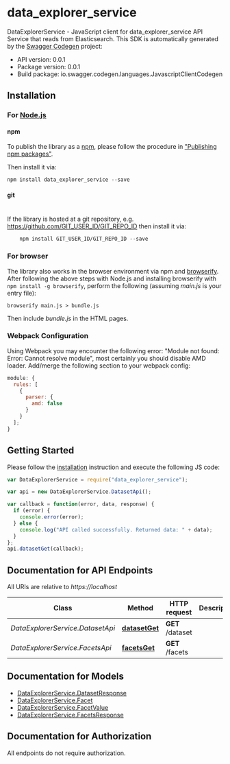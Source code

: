 # data_explorer_service

DataExplorerService - JavaScript client for data_explorer_service
API Service that reads from Elasticsearch.
This SDK is automatically generated by the [Swagger Codegen](https://github.com/swagger-api/swagger-codegen) project:

* API version: 0.0.1
* Package version: 0.0.1
* Build package: io.swagger.codegen.languages.JavascriptClientCodegen

## Installation

### For [Node.js](https://nodejs.org/)

#### npm

To publish the library as a [npm](https://www.npmjs.com/),
please follow the procedure in ["Publishing npm packages"](https://docs.npmjs.com/getting-started/publishing-npm-packages).

Then install it via:

```shell
npm install data_explorer_service --save
```

#### git

#

If the library is hosted at a git repository, e.g.
https://github.com/GIT_USER_ID/GIT_REPO_ID
then install it via:

```shell
    npm install GIT_USER_ID/GIT_REPO_ID --save
```

### For browser

The library also works in the browser environment via npm and [browserify](http://browserify.org/). After following
the above steps with Node.js and installing browserify with `npm install -g browserify`,
perform the following (assuming _main.js_ is your entry file):

```shell
browserify main.js > bundle.js
```

Then include _bundle.js_ in the HTML pages.

### Webpack Configuration

Using Webpack you may encounter the following error: "Module not found: Error:
Cannot resolve module", most certainly you should disable AMD loader. Add/merge
the following section to your webpack config:

```javascript
module: {
  rules: [
    {
      parser: {
        amd: false
      }
    }
  ];
}
```

## Getting Started

Please follow the [installation](#installation) instruction and execute the following JS code:

```javascript
var DataExplorerService = require("data_explorer_service");

var api = new DataExplorerService.DatasetApi();

var callback = function(error, data, response) {
  if (error) {
    console.error(error);
  } else {
    console.log("API called successfully. Returned data: " + data);
  }
};
api.datasetGet(callback);
```

## Documentation for API Endpoints

All URIs are relative to _https://localhost_

| Class                            | Method                                          | HTTP request     | Description |
| -------------------------------- | ----------------------------------------------- | ---------------- | ----------- |
| _DataExplorerService.DatasetApi_ | [**datasetGet**](docs/DatasetApi.md#datasetGet) | **GET** /dataset |
| _DataExplorerService.FacetsApi_  | [**facetsGet**](docs/FacetsApi.md#facetsGet)    | **GET** /facets  |

## Documentation for Models

* [DataExplorerService.DatasetResponse](docs/DatasetResponse.md)
* [DataExplorerService.Facet](docs/Facet.md)
* [DataExplorerService.FacetValue](docs/FacetValue.md)
* [DataExplorerService.FacetsResponse](docs/FacetsResponse.md)

## Documentation for Authorization

All endpoints do not require authorization.
